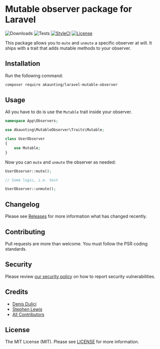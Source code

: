 # Mutable observer package for Laravel

![Downloads](https://img.shields.io/packagist/dt/akaunting/laravel-mutable-observer)
![Tests](https://img.shields.io/github/actions/workflow/status/akaunting/laravel-mutable-observer/tests.yml?label=tests)
[![StyleCI](https://github.styleci.io/repos/462492001/shield?style=flat&branch=master)](https://styleci.io/repos/462492001)
[![License](https://img.shields.io/github/license/akaunting/laravel-mutable-observer)](LICENSE.md)

This package allows you to `mute` and `unmute` a specific observer at will. It ships with a trait that adds mutable methods to your observer.

## Installation

Run the following command:

```bash
composer require akaunting/laravel-mutable-observer
```

## Usage

All you have to do is use the `Mutable` trait inside your observer.

```php
namespace App\Observers;

use Akaunting\MutableObserver\Traits\Mutable;

class UserObserver
{
    use Mutable;
}
```

Now you can `mute` and `unmute` the observer as needed:

```php
UserObserver::mute();

// Some logic, i.e. test

UserObserver::unmute();
```

## Changelog

Please see [Releases](../../releases) for more information what has changed recently.

## Contributing

Pull requests are more than welcome. You must follow the PSR coding standards.

## Security

Please review [our security policy](https://github.com/akaunting/laravel-sortable/security/policy) on how to report security vulnerabilities.

## Credits

- [Denis Duliçi](https://github.com/denisdulici)
- [Stephen Lewis](https://github.com/monooso)
- [All Contributors](../../contributors)

## License

The MIT License (MIT). Please see [LICENSE](LICENSE.md) for more information.
